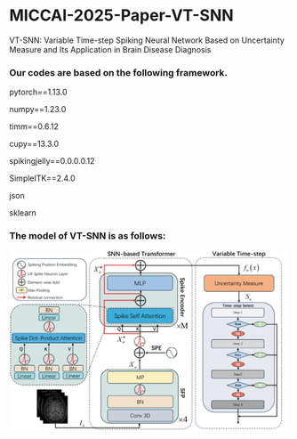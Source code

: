 # MICCAI-2025-Paper-VT-SNN
VT-SNN: Variable Time-step Spiking Neural Network Based on Uncertainty Measure and Its Application in Brain Disease Diagnosis

### Our codes are based on the following framework.

pytorch==1.13.0	

numpy==1.23.0

timm==0.6.12

cupy==13.3.0

spikingjelly==0.0.0.0.12

SimpleITK==2.4.0

json

sklearn

### The model of VT-SNN is as follows:

<p align="center">
<img src="https://github.com/UAIBC-Brain/MICCAI-2025-Paper-VT-SNN/blob/main/model.png">
</p>

